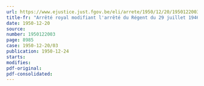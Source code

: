 ```yaml
---
url: https://www.ejustice.just.fgov.be/eli/arrete/1950/12/20/1950122003/justel
title-fr: "Arrêté royal modifiant l'arrêté du Régent du 29 juillet 1946 portant fixation du cadre organique et des barèmes du personnel du Ministère des Affaires économiques et des Classes moyennes"
date: 1950-12-20
source:
number: 1950122003
page: 8985
case: 1950-12-20/03
publication: 1950-12-24
starts:
modifies:
pdf-original:
pdf-consolidated:
---
```


